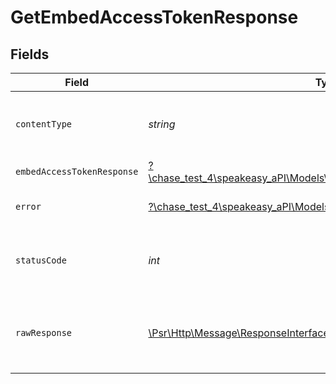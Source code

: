 # GetEmbedAccessTokenResponse


## Fields

| Field                                                                                                                  | Type                                                                                                                   | Required                                                                                                               | Description                                                                                                            |
| ---------------------------------------------------------------------------------------------------------------------- | ---------------------------------------------------------------------------------------------------------------------- | ---------------------------------------------------------------------------------------------------------------------- | ---------------------------------------------------------------------------------------------------------------------- |
| `contentType`                                                                                                          | *string*                                                                                                               | :heavy_check_mark:                                                                                                     | HTTP response content type for this operation                                                                          |
| `embedAccessTokenResponse`                                                                                             | [?\chase_test_4\speakeasy_aPI\Models\Shared\EmbedAccessTokenResponse](../../models/shared/EmbedAccessTokenResponse.md) | :heavy_minus_sign:                                                                                                     | OK                                                                                                                     |
| `error`                                                                                                                | [?\chase_test_4\speakeasy_aPI\Models\Shared\Error](../../models/shared/Error.md)                                       | :heavy_minus_sign:                                                                                                     | Default error response                                                                                                 |
| `statusCode`                                                                                                           | *int*                                                                                                                  | :heavy_check_mark:                                                                                                     | HTTP response status code for this operation                                                                           |
| `rawResponse`                                                                                                          | [\Psr\Http\Message\ResponseInterface](https://www.php-fig.org/psr/psr-7/#33-psrhttpmessageresponseinterface)           | :heavy_minus_sign:                                                                                                     | Raw HTTP response; suitable for custom response parsing                                                                |